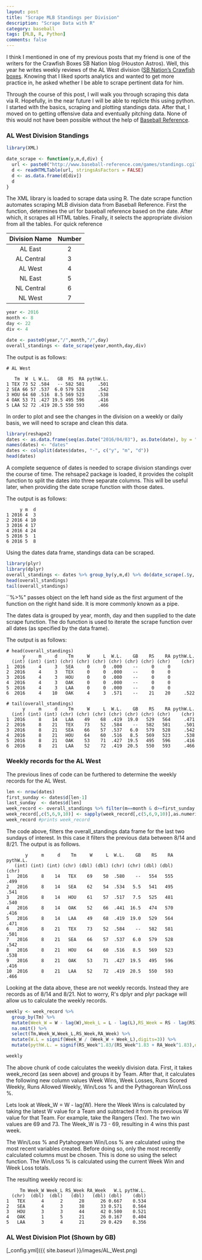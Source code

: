 ```yaml
---
layout: post
title: "Scrape MLB Standings per Division"
description: "Scrape Data with R"
category: baseball
tags: [MLB, R, Python]
comments: false
---
```


I think I mentioned in one of my previous posts that my friend is one of the writers for the Crawfish Boxes SB Nation blog (Houston Astros). Well, this year he writes weekly reviews of the AL West division ([SB Nation’s Crawfish boxes](http://www.crawfishboxes.com/2016/8/8/12402328/the-good-the-bad-and-the-ugly-a-weekly-al-west-roundup-week-18?_ga=1.206349203.1040503687.1461935942). Knowing that I liked sports analytics and wanted to get more practice in, he asked whether I be able to scrape pertinent data for him. 

Through the course of this post, I will walk you through scraping this data via R. Hopefully, in the near future I will be able to replicte this using python. I started with the basics, scraping and plotting standings data. After that, I moved on to getting offensive data and eventually pitching data. None of this would not have been possible without the help of [Baseball Reference](http://www.baseball-reference.com/games/standings.cgi?year=2016&month=8&day=21&submit=Submit+Date). 

### AL West Division Standings

```r
library(XML)

date_scrape <- function(y,m,d,div) {
  url <- paste0("http://www.baseball-reference.com/games/standings.cgi?year=",y,"&month=",m, "&day=",d,"&submit=Submit+Date")
  d <- readHTMLTable(url, stringsAsFactors = FALSE)
  d <- as.data.frame(d[div])
  d
}
```

The XML library is loaded to scrape data using R. The date scrape function automates scraping MLB division data from Baseball Reference. First the function, determines the url for baseball reference based on the date. After which, it scrapes all HTML tables. Finally, it selects the appropriate division from all the tables. For quick reference

| Division Name | Number        | 
| :-----------: |:-------------:| 
| AL East       | 2 | 
| AL Central    | 3 |  
| AL West       | 4 | 
| NL East       | 5 |
| NL Central    | 6 | 
| NL West       | 7 |    


```r
year <- 2016
month <- 8
day <- 22
div <- 4

date <- paste0(year,"/",month,"/",day)
overall_standings <- date_scrape(year,month,day,div)
```

The output is as follows: 

```
# AL West 

   Tm  W  L W.L.   GB  RS  RA pythW.L.
1 TEX 73 52 .584   -- 582 581     .501
2 SEA 66 57 .537  6.0 579 528     .542
3 HOU 64 60 .516  8.5 569 523     .538
4 OAK 53 71 .427 19.5 495 596     .416
5 LAA 52 72 .419 20.5 550 593     .466
```

In order to plot and see the changes in the division on a weekly or daily basis, we will need to scrape and clean this data. 

```r
library(reshape2)
dates <- as.data.frame(seq(as.Date("2016/04/03"), as.Date(date), by = "weeks"))
names(dates) <- "dates" 
dates <- colsplit(dates$dates, "-", c("y", "m", "d"))
head(dates)
```
A complete sequence of dates is needed to scrape division standings over the course of time. The rehsape2 package is loaded, it provides the colsplit function to split the dates into three separate columns. This will be useful later, when providing the date scrape function with those dates. 

The output is as follows: 

```
     y m  d
1 2016 4  3
2 2016 4 10
3 2016 4 17
4 2016 4 24
5 2016 5  1
6 2016 5  8
```

Using the dates data frame, standings data can be scraped. 

```r
library(plyr)
library(dplyr)
overall_standings <- dates %>% group_by(y,m,d) %>% do(date_scrape(.$y, .$m, .$d, div))
head(overall_standings)
tail(overall_standings)
```

``%>%" passes object on the left hand side as the first argument of the function on the right hand side. It is more commonly known as a pipe. 

The dates data is grouped by year, month, day and then supplied to the date scrape function. The do function is used to iterate the scrape function over all dates (as specified by the data frame).

The output is as follows: 

```
# head(overall_standings)
      y     m     d    Tm     W     L  W.L.    GB    RS    RA pythW.L.
  (int) (int) (int) (chr) (chr) (chr) (chr) (chr) (chr) (chr)    (chr)
1  2016     4     3   SEA     0     0  .000    --     0     0         
2  2016     4     3   TEX     0     0  .000    --     0     0         
3  2016     4     3   HOU     0     0  .000    --     0     0         
4  2016     4     3   OAK     0     0  .000    --     0     0         
5  2016     4     3   LAA     0     0  .000    --     0     0         
6  2016     4    10   OAK     4     3  .571    --    21    20     .522

# tail(overall_standings)
      y     m     d    Tm     W     L  W.L.    GB    RS    RA pythW.L.
  (int) (int) (int) (chr) (chr) (chr) (chr) (chr) (chr) (chr)    (chr)
1  2016     8    14   LAA    49    68  .419  19.0   529   564     .471
2  2016     8    21   TEX    73    52  .584    --   582   581     .501
3  2016     8    21   SEA    66    57  .537   6.0   579   528     .542
4  2016     8    21   HOU    64    60  .516   8.5   569   523     .538
5  2016     8    21   OAK    53    71  .427  19.5   495   596     .416
6  2016     8    21   LAA    52    72  .419  20.5   550   593     .466
```

### Weekly records for the AL West 

The previous lines of code can be furthered to determine the weekly records for the AL West. 

```r
len <- nrow(dates)
first_sunday <- dates$d[len-1]
last_sunday  <- dates$d[len]
week_record <- overall_standings %>% filter(m==month & d>=first_sunday & d<=last_sunday)
week_record[,c(5,6,9,10)] <- sapply(week_record[,c(5,6,9,10)],as.numeric)
week_record #prints week_record
```

The code above, filters the overall_standings data frame for the last two sundays of interest. In this case it filters the previous data between 8/14 and 8/21. The output is as follows. 

```
       y     m     d    Tm     W     L  W.L.    GB    RS    RA pythW.L.
   (int) (int) (int) (chr) (dbl) (dbl) (chr) (chr) (dbl) (dbl)    (chr)
1   2016     8    14   TEX    69    50  .580    --   554   555     .499
2   2016     8    14   SEA    62    54  .534   5.5   541   495     .541
3   2016     8    14   HOU    61    57  .517   7.5   525   481     .540
4   2016     8    14   OAK    52    66  .441  16.5   474   570     .416
5   2016     8    14   LAA    49    68  .419  19.0   529   564     .471
6   2016     8    21   TEX    73    52  .584    --   582   581     .501
7   2016     8    21   SEA    66    57  .537   6.0   579   528     .542
8   2016     8    21   HOU    64    60  .516   8.5   569   523     .538
9   2016     8    21   OAK    53    71  .427  19.5   495   596     .416
10  2016     8    21   LAA    52    72  .419  20.5   550   593     .466
```

Looking at the data above, these are not weekly records. Instead they are records as of 8/14 and 8/21. Not to worry, R's dplyr and plyr package will allow us to calculate the weekly records. 

```r
weekly <- week_record %>% 
  group_by(Tm) %>% 
  mutate(Week_W = W - lag(W),Week_L = L - lag(L),RS_Week = RS - lag(RS), RA_Week = RA-lag(RA)) %>%
  na.omit() %>% 
  select(Tm,Week_W,Week_L,RS_Week,RA_Week) %>% 
  mutate(W.L = signif(Week_W / (Week_W + Week_L),digits=3)) %>% 
  mutate(pythW.L. = signif(RS_Week^1.83/(RS_Week^1.83 + RA_Week^1.83),digits=3))

weekly
```

The above chunk of code calculates the weekly division data. First, it takes week_record (as seen above) and groups it by Team. After that, it calculates the following new column values Week Wins, Week Losses, Runs Scored Weekly, Runs Allowed Weekly, Win/Loss % and the Pythagorean Win/Loss %. 

Lets look at Week_W = W - lag(W). Here the Week Wins is calculated by taking the latest W value for a Team and subtracted it from its previous W value for that Team.  For example, take the Rangers (Tex). The two win values are 69 and 73. The Week_W is 73 - 69, resulting in 4 wins this past week. 

The Win/Loss % and Pytahogream Win/Loss % are calculated using the most recent variables created. Before doing so, only the most recently calculated columns must be chosen. This is done so using the select function. The Win/Loss % is calculated using the current Week Win and Week Loss totals. 

The resulting weekly record is:  

```
     Tm Week_W Week_L RS_Week RA_Week   W.L pythW.L.
  (chr)  (dbl)  (dbl)   (dbl)   (dbl) (dbl)    (dbl)
1   TEX      4      2      28      26 0.667    0.534
2   SEA      4      3      38      33 0.571    0.564
3   HOU      3      3      44      42 0.500    0.521
4   OAK      1      5      21      26 0.167    0.404
5   LAA      3      4      21      29 0.429    0.356
```

### AL West Division Plot (Shown by GB)

[_config.yml]({{ site.baseurl }}/images/AL_West.png) 



